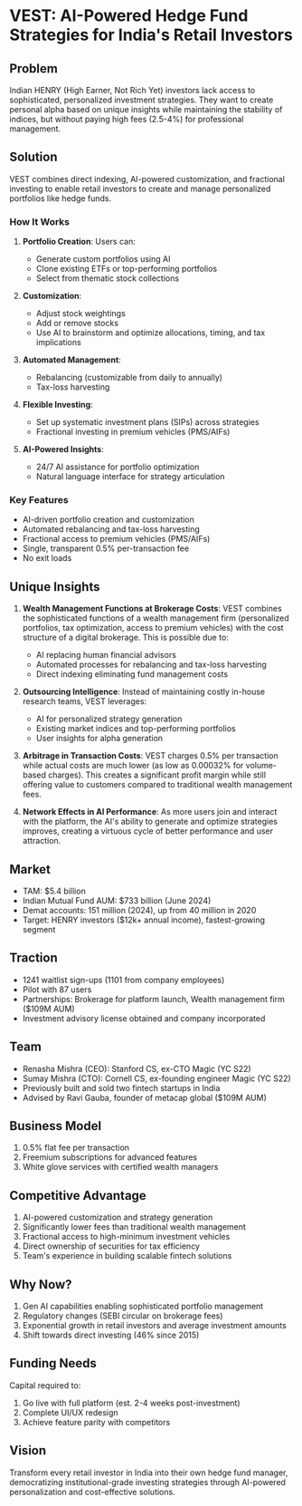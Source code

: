 # VEST: AI-Powered Hedge Fund Strategies for India's Retail Investors

## Problem
Indian HENRY (High Earner, Not Rich Yet) investors lack access to sophisticated, personalized investment strategies. They want to create personal alpha based on unique insights while maintaining the stability of indices, but without paying high fees (2.5-4%) for professional management.

## Solution
VEST combines direct indexing, AI-powered customization, and fractional investing to enable retail investors to create and manage personalized portfolios like hedge funds.

### How It Works
1. **Portfolio Creation**: Users can:
   - Generate custom portfolios using AI
   - Clone existing ETFs or top-performing portfolios
   - Select from thematic stock collections

2. **Customization**: 
   - Adjust stock weightings
   - Add or remove stocks
   - Use AI to brainstorm and optimize allocations, timing, and tax implications

3. **Automated Management**:
   - Rebalancing (customizable from daily to annually)
   - Tax-loss harvesting

4. **Flexible Investing**:
   - Set up systematic investment plans (SIPs) across strategies
   - Fractional investing in premium vehicles (PMS/AIFs)

5. **AI-Powered Insights**:
   - 24/7 AI assistance for portfolio optimization
   - Natural language interface for strategy articulation

### Key Features
- AI-driven portfolio creation and customization
- Automated rebalancing and tax-loss harvesting
- Fractional access to premium vehicles (PMS/AIFs)
- Single, transparent 0.5% per-transaction fee
- No exit loads

## Unique Insights

1. **Wealth Management Functions at Brokerage Costs**: 
   VEST combines the sophisticated functions of a wealth management firm (personalized portfolios, tax optimization, access to premium vehicles) with the cost structure of a digital brokerage. This is possible due to:
   - AI replacing human financial advisors
   - Automated processes for rebalancing and tax-loss harvesting
   - Direct indexing eliminating fund management costs

2. **Outsourcing Intelligence**:
   Instead of maintaining costly in-house research teams, VEST leverages:
   - AI for personalized strategy generation
   - Existing market indices and top-performing portfolios
   - User insights for alpha generation

3. **Arbitrage in Transaction Costs**:
   VEST charges 0.5% per transaction while actual costs are much lower (as low as 0.00032% for volume-based charges). This creates a significant profit margin while still offering value to customers compared to traditional wealth management fees.

4. **Network Effects in AI Performance**:
   As more users join and interact with the platform, the AI's ability to generate and optimize strategies improves, creating a virtuous cycle of better performance and user attraction.

## Market
- TAM: $5.4 billion
- Indian Mutual Fund AUM: $733 billion (June 2024)
- Demat accounts: 151 million (2024), up from 40 million in 2020
- Target: HENRY investors ($12k+ annual income), fastest-growing segment

## Traction
- 1241 waitlist sign-ups (1101 from company employees)
- Pilot with 87 users
- Partnerships: Brokerage for platform launch, Wealth management firm ($109M AUM)
- Investment advisory license obtained and company incorporated

## Team
- Renasha Mishra (CEO): Stanford CS, ex-CTO Magic (YC S22)
- Sumay Mishra (CTO): Cornell CS, ex-founding engineer Magic (YC S22)
- Previously built and sold two fintech startups in India
- Advised by Ravi Gauba, founder of metacap global ($109M AUM)

## Business Model
1. 0.5% flat fee per transaction
2. Freemium subscriptions for advanced features
3. White glove services with certified wealth managers

## Competitive Advantage
1. AI-powered customization and strategy generation
2. Significantly lower fees than traditional wealth management
3. Fractional access to high-minimum investment vehicles
4. Direct ownership of securities for tax efficiency
5. Team's experience in building scalable fintech solutions

## Why Now?
1. Gen AI capabilities enabling sophisticated portfolio management
2. Regulatory changes (SEBI circular on brokerage fees)
3. Exponential growth in retail investors and average investment amounts
4. Shift towards direct investing (46% since 2015)

## Funding Needs
Capital required to:
1. Go live with full platform (est. 2-4 weeks post-investment)
2. Complete UI/UX redesign
3. Achieve feature parity with competitors

## Vision
Transform every retail investor in India into their own hedge fund manager, democratizing institutional-grade investing strategies through AI-powered personalization and cost-effective solutions.
